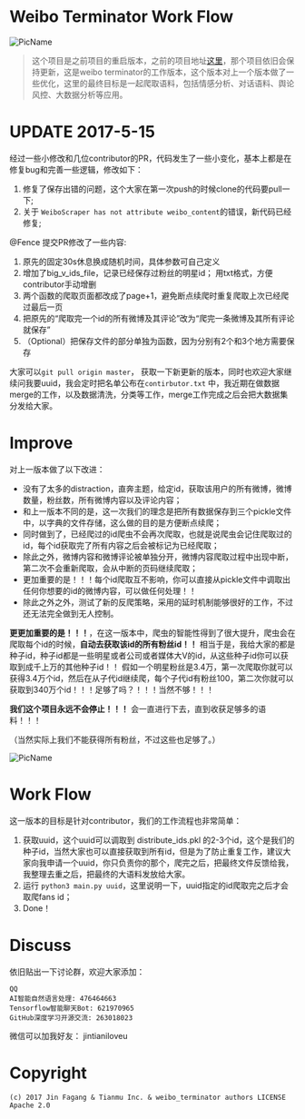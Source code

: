 # Weibo Terminator Work Flow

![PicName](http://ofwzcunzi.bkt.clouddn.com/7gOwGp5K4FPWHkHQ.png)

> 这个项目是之前项目的重启版本，之前的项目地址[这里](https://github.com/jinfagang/weibo_terminater.git)，那个项目依旧会保持更新，这是weibo terminator的工作版本，这个版本对上一个版本做了一些优化，这里的最终目标是一起爬取语料，包括情感分析、对话语料、舆论风控、大数据分析等应用。

# UPDATE 2017-5-15

经过一些小修改和几位contributor的PR，代码发生了一些小变化，基本上都是在修复bug和完善一些逻辑，修改如下：

1. 修复了保存出错的问题，这个大家在第一次push的时候clone的代码要pull一下;
2. 关于 `WeiboScraper has not attribute weibo_content`的错误，新代码已经修复;

@Fence 提交PR修改了一些内容:
1. 原先的固定30s休息换成随机时间，具体参数可自己定义
2. 增加了big_v_ids_file，记录已经保存过粉丝的明星id； 用txt格式，方便contributor手动增删
3. 两个函数的爬取页面都改成了page+1，避免断点续爬时重复爬取上次已经爬过最后一页
4. 把原先的“爬取完一个id的所有微博及其评论”改为“爬完一条微博及其所有评论就保存”
5. （Optional）把保存文件的部分单独为函数，因为分别有2个和3个地方需要保存

大家可以`git pull origin master`， 获取一下新更新的版本，同时也欢迎大家继续问我要uuid，我会定时把名单公布在`contirbutor.txt` 中，我近期在做数据merge的工作，以及数据清洗，分类等工作，merge工作完成之后会把大数据集分发给大家。

 
# Improve

对上一版本做了以下改进：

* 没有了太多的distraction，直奔主题，给定id，获取该用户的所有微博，微博数量，粉丝数，所有微博内容以及评论内容；
* 和上一版本不同的是，这一次我们的理念是把所有数据保存到三个pickle文件中，以字典的文件存储，这么做的目的是方便断点续爬；
* 同时做到了，已经爬过的id爬虫不会再次爬取，也就是说爬虫会记住爬取过的id，每个id获取完了所有内容之后会被标记为已经爬取；
* 除此之外，微博内容和微博评论被单独分开，微博内容爬取过程中出现中断，第二次不会重新爬取，会从中断的页码继续爬取；
* 更加重要的是！！！每个id爬取互不影响，你可以直接从pickle文件中调取出任何你想要的id的微博内容，可以做任何处理！！
* 除此之外之外，测试了新的反爬策略，采用的延时机制能够很好的工作，不过还无法完全做到无人控制。

**更更加重要的是！！！**，在这一版本中，爬虫的智能性得到了很大提升，爬虫会在爬取每个id的时候，**自动去获取该id的所有粉丝id！！**
相当于是，我给大家的都是种子id，种子id都是一些明星或者公司或者媒体大V的id，从这些种子id你可以获取到成千上万的其他种子id！！
假如一个明星粉丝是3.4万，第一次爬取你就可以获得3.4万个id，然后在从子代id继续爬，每个子代id有粉丝100，第二次你就可以获取到340万个id！！！足够了吗？！！！当然不够！！！

**我们这个项目永远不会停止！！！** 会一直进行下去，直到收获足够多的语料！！！

（当然实际上我们不能获得所有粉丝，不过这些也足够了。）

![PicName](http://ofwzcunzi.bkt.clouddn.com/lqcx6MLSdS8whJVt.png)

# Work Flow

这一版本的目标是针对contributor，我们的工作流程也非常简单：

1. 获取uuid，这个uuid可以调取到 distribute_ids.pkl 的2-3个id，这个是我们的种子id，当然大家也可以直接获取到所有id，但是为了防止重复工作，建议大家向我申请一个uuid，你只负责你的那个，爬完之后，把最终文件反馈给我，我整理去重之后，把最终的大语料发放给大家。
2. 运行 `python3 main.py uuid`，这里说明一下，uuid指定的id爬取完之后才会取爬fans id；
3. Done！

# Discuss

依旧贴出一下讨论群，欢迎大家添加：
```
QQ
AI智能自然语言处理: 476464663
Tensorflow智能聊天Bot: 621970965
GitHub深度学习开源交流: 263018023
```
微信可以加我好友： jintianiloveu

# Copyright

```
(c) 2017 Jin Fagang & Tianmu Inc. & weibo_terminator authors LICENSE Apache 2.0
```
